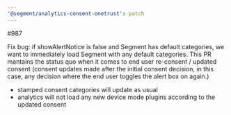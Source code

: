 ```yaml
---
'@segment/analytics-consent-onetrust': patch
---
```


#987

Fix bug: if showAlertNotice is false and Segment has default categories, we want to immediately load Segment with any default categories.
This PR mantains the status quo when it comes to end user re-consent / updated consent (consent updates made after the initial consent decision, in this case, any decision where the end user toggles the alert box on again.)
* stamped consent categories will update as usual
* analytics will not load any new device mode plugins according to the updated consent
